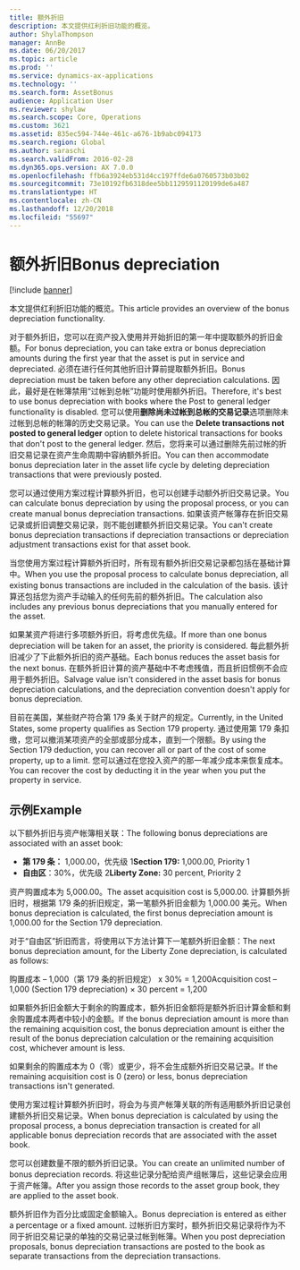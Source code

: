 ```yaml
---
title: 额外折旧
description: 本文提供红利折旧功能的概览。
author: ShylaThompson
manager: AnnBe
ms.date: 06/20/2017
ms.topic: article
ms.prod: ''
ms.service: dynamics-ax-applications
ms.technology: ''
ms.search.form: AssetBonus
audience: Application User
ms.reviewer: shylaw
ms.search.scope: Core, Operations
ms.custom: 3621
ms.assetid: 835ec594-744e-461c-a676-1b9abc094173
ms.search.region: Global
ms.author: saraschi
ms.search.validFrom: 2016-02-28
ms.dyn365.ops.version: AX 7.0.0
ms.openlocfilehash: ffb6a3924eb531d4cc197ffde6a0760573b03b02
ms.sourcegitcommit: 73e10192fb6318dee5bb1129591120199de6a487
ms.translationtype: HT
ms.contentlocale: zh-CN
ms.lasthandoff: 12/20/2018
ms.locfileid: "55697"
---
```

# <a name="bonus-depreciation"></a><span data-ttu-id="deb64-103">额外折旧</span><span class="sxs-lookup"><span data-stu-id="deb64-103">Bonus depreciation</span></span>

[!include [banner](../includes/banner.md)]

<span data-ttu-id="deb64-104">本文提供红利折旧功能的概览。</span><span class="sxs-lookup"><span data-stu-id="deb64-104">This article provides an overview of the bonus depreciation functionality.</span></span>

<span data-ttu-id="deb64-105">对于额外折旧，您可以在资产投入使用并开始折旧的第一年中提取额外的折旧金额。</span><span class="sxs-lookup"><span data-stu-id="deb64-105">For bonus depreciation, you can take extra or bonus depreciation amounts during the first year that the asset is put in service and depreciated.</span></span> <span data-ttu-id="deb64-106">必须在进行任何其他折旧计算前提取额外折旧。</span><span class="sxs-lookup"><span data-stu-id="deb64-106">Bonus depreciation must be taken before any other depreciation calculations.</span></span> <span data-ttu-id="deb64-107">因此，最好是在帐簿禁用“过帐到总帐”功能时使用额外折旧。</span><span class="sxs-lookup"><span data-stu-id="deb64-107">Therefore, it's best to use bonus depreciation with books where the Post to general ledger functionality is disabled.</span></span> <span data-ttu-id="deb64-108">您可以使用**删除尚未过帐到总帐的交易记录**选项删除未过帐到总帐的帐簿的历史交易记录。</span><span class="sxs-lookup"><span data-stu-id="deb64-108">You can use the **Delete transactions not posted to general ledger** option to delete historical transactions for books that don't post to the general ledger.</span></span> <span data-ttu-id="deb64-109">然后，您将来可以通过删除先前过帐的折旧交易记录在资产生命周期中容纳额外折旧。</span><span class="sxs-lookup"><span data-stu-id="deb64-109">You can then accommodate bonus depreciation later in the asset life cycle by deleting depreciation transactions that were previously posted.</span></span> 

<span data-ttu-id="deb64-110">您可以通过使用方案过程计算额外折旧，也可以创建手动额外折旧交易记录。</span><span class="sxs-lookup"><span data-stu-id="deb64-110">You can calculate bonus depreciation by using the proposal process, or you can create manual bonus depreciation transactions.</span></span> <span data-ttu-id="deb64-111">如果该资产帐簿存在折旧交易记录或折旧调整交易记录，则不能创建额外折旧交易记录。</span><span class="sxs-lookup"><span data-stu-id="deb64-111">You can't create bonus depreciation transactions if depreciation transactions or depreciation adjustment transactions exist for that asset book.</span></span>

<span data-ttu-id="deb64-112">当您使用方案过程计算额外折旧时，所有现有额外折旧交易记录都包括在基础计算中。</span><span class="sxs-lookup"><span data-stu-id="deb64-112">When you use the proposal process to calculate bonus depreciation, all existing bonus transactions are included in the calculation of the basis.</span></span> <span data-ttu-id="deb64-113">该计算还包括您为资产手动输入的任何先前的额外折旧。</span><span class="sxs-lookup"><span data-stu-id="deb64-113">The calculation also includes any previous bonus depreciations that you manually entered for the asset.</span></span> 

<span data-ttu-id="deb64-114">如果某资产将进行多项额外折旧，将考虑优先级。</span><span class="sxs-lookup"><span data-stu-id="deb64-114">If more than one bonus depreciation will be taken for an asset, the priority is considered.</span></span> <span data-ttu-id="deb64-115">每此额外折旧减少了下此额外折旧的资产基础。</span><span class="sxs-lookup"><span data-stu-id="deb64-115">Each bonus reduces the asset basis for the next bonus.</span></span> <span data-ttu-id="deb64-116">在额外折旧计算的资产基础中不考虑残值，而且折旧惯例不会应用于额外折旧。</span><span class="sxs-lookup"><span data-stu-id="deb64-116">Salvage value isn't considered in the asset basis for bonus depreciation calculations, and the depreciation convention doesn't apply for bonus depreciation.</span></span> 

<span data-ttu-id="deb64-117">目前在美国，某些财产符合第 179 条关于财产的规定。</span><span class="sxs-lookup"><span data-stu-id="deb64-117">Currently, in the United States, some property qualifies as Section 179 property.</span></span> <span data-ttu-id="deb64-118">通过使用第 179 条扣缴，您可以撤消某项资产的全部或部分成本，直到一个限额。</span><span class="sxs-lookup"><span data-stu-id="deb64-118">By using the Section 179 deduction, you can recover all or part of the cost of some property, up to a limit.</span></span> <span data-ttu-id="deb64-119">您可以通过在您投入资产的那一年减少成本来恢复成本。</span><span class="sxs-lookup"><span data-stu-id="deb64-119">You can recover the cost by deducting it in the year when you put the property in service.</span></span>

## <a name="example"></a><span data-ttu-id="deb64-120">示例</span><span class="sxs-lookup"><span data-stu-id="deb64-120">Example</span></span>
<span data-ttu-id="deb64-121">以下额外折旧与资产帐簿相关联：</span><span class="sxs-lookup"><span data-stu-id="deb64-121">The following bonus depreciations are associated with an asset book:</span></span>

-   <span data-ttu-id="deb64-122">**第 179 条：** 1,000.00，优先级 1</span><span class="sxs-lookup"><span data-stu-id="deb64-122">**Section 179:** 1,000.00, Priority 1</span></span>
-   <span data-ttu-id="deb64-123">**自由区**：30%，优先级 2</span><span class="sxs-lookup"><span data-stu-id="deb64-123">**Liberty Zone:** 30 percent, Priority 2</span></span>

<span data-ttu-id="deb64-124">资产购置成本为 5,000.00。</span><span class="sxs-lookup"><span data-stu-id="deb64-124">The asset acquisition cost is 5,000.00.</span></span> <span data-ttu-id="deb64-125">计算额外折旧时，根据第 179 条的折旧规定，第一笔额外折旧金额为 1,000.00 美元。</span><span class="sxs-lookup"><span data-stu-id="deb64-125">When bonus depreciation is calculated, the first bonus depreciation amount is 1,000.00 for the Section 179 depreciation.</span></span> 

<span data-ttu-id="deb64-126">对于“自由区”折旧而言，将使用以下方法计算下一笔额外折旧金额：</span><span class="sxs-lookup"><span data-stu-id="deb64-126">The next bonus depreciation amount, for the Liberty Zone depreciation, is calculated as follows:</span></span> 

<span data-ttu-id="deb64-127">购置成本 – 1,000（第 179 条的折旧规定） x 30% = 1,200</span><span class="sxs-lookup"><span data-stu-id="deb64-127">Acquisition cost – 1,000 (Section 179 depreciation) × 30 percent = 1,200</span></span> 

<span data-ttu-id="deb64-128">如果额外折旧金额大于剩余的购置成本，额外折旧金额将是额外折旧计算金额和剩余购置成本两者中较小的金额。</span><span class="sxs-lookup"><span data-stu-id="deb64-128">If the bonus depreciation amount is more than the remaining acquisition cost, the bonus depreciation amount is either the result of the bonus depreciation calculation or the remaining acquisition cost, whichever amount is less.</span></span> 

<span data-ttu-id="deb64-129">如果剩余的购置成本为 0（零）或更少，将不会生成额外折旧交易记录。</span><span class="sxs-lookup"><span data-stu-id="deb64-129">If the remaining acquisition cost is 0 (zero) or less, bonus depreciation transactions isn't generated.</span></span> 

<span data-ttu-id="deb64-130">使用方案过程计算额外折旧时，将会为与资产帐簿关联的所有适用额外折旧记录创建额外折旧交易记录。</span><span class="sxs-lookup"><span data-stu-id="deb64-130">When bonus depreciation is calculated by using the proposal process, a bonus depreciation transaction is created for all applicable bonus depreciation records that are associated with the asset book.</span></span> 

<span data-ttu-id="deb64-131">您可以创建数量不限的额外折旧记录。</span><span class="sxs-lookup"><span data-stu-id="deb64-131">You can create an unlimited number of bonus depreciation records.</span></span> <span data-ttu-id="deb64-132">将这些记录分配给资产组帐簿后，这些记录会应用于资产帐簿。</span><span class="sxs-lookup"><span data-stu-id="deb64-132">After you assign those records to the asset group book, they are applied to the asset book.</span></span> 

<span data-ttu-id="deb64-133">额外折旧作为百分比或固定金额输入。</span><span class="sxs-lookup"><span data-stu-id="deb64-133">Bonus depreciation is entered as either a percentage or a fixed amount.</span></span> <span data-ttu-id="deb64-134">过帐折旧方案时，额外折旧交易记录将作为不同于折旧交易记录的单独的交易记录过帐到帐簿。</span><span class="sxs-lookup"><span data-stu-id="deb64-134">When you post depreciation proposals, bonus depreciation transactions are posted to the book as separate transactions from the depreciation transactions.</span></span>



